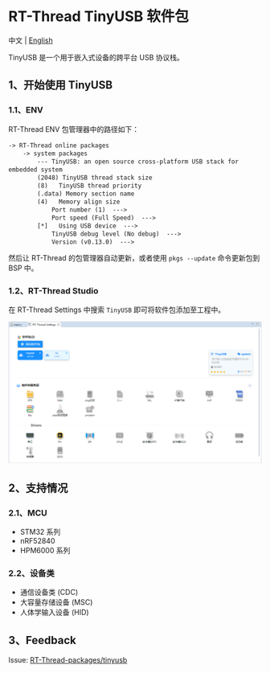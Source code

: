 RT-Thread TinyUSB 软件包
==========================

中文 | [English](./README.md)

TinyUSB 是一个用于嵌入式设备的跨平台 USB 协议栈。

1、开始使用 TinyUSB
----------------

### 1.1、ENV

RT-Thread ENV 包管理器中的路径如下：

``` {.sourceCode .text}
-> RT-Thread online packages
    -> system packages
        --- TinyUSB: an open source cross-platform USB stack for embedded system
        (2048) TinyUSB thread stack size                                        
        (8)   TinyUSB thread priority                                           
        (.data) Memory section name                                             
        (4)   Memory align size                                                 
            Port number (1)  --->                                             
            Port speed (Full Speed)  --->                                     
        [*]   Using USB device  --->                                            
            TinyUSB debug level (No debug)  --->                              
            Version (v0.13.0)  --->                                            
```

然后让 RT-Thread 的包管理器自动更新，或者使用 `pkgs --update`
命令更新包到 BSP 中。

### 1.2、RT-Thread Studio

在 RT-Thread Settings 中搜索 `TinyUSB` 即可将软件包添加至工程中。

![RT-Thread Studio](./assets/rt-thread-studio.png)

2、支持情况
-----------

### 2.1、MCU

- STM32 系列
- nRF52840
- HPM6000 系列

### 2.2、设备类

- 通信设备类 (CDC)
- 大容量存储设备 (MSC)
- 人体学输入设备 (HID)

3、Feedback
-----------

Issue: [RT-Thread-packages/tinyusb](https://github.com/RT-Thread-packages/tinyusb/issues)
